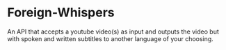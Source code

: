 # Foreign-Whispers
An API that accepts a youtube video(s) as input and outputs the video but with spoken and written subtitles to another language of your choosing.
